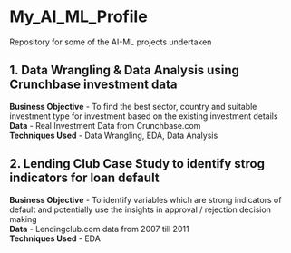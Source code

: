 # My_AI_ML_Profile
Repository for some of the AI-ML projects undertaken  

## 1. Data Wrangling & Data Analysis using Crunchbase investment data
**Business Objective** - To find the best sector, country and suitable investment type for investment based on the existing investment details  
**Data** - Real Investment Data from Crunchbase.com  
**Techniques Used** - Data Wrangling, EDA, Data Analysis  

## 2. Lending Club Case Study to identify strog indicators for loan default
**Business Objective** - To identify variables which are strong indicators of default and potentially use the insights in approval /
rejection decision making    
**Data** - Lendingclub.com data from 2007 till 2011    
**Techniques Used** - EDA  


